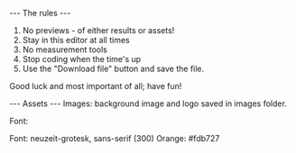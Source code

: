 
--- The rules ---
1) No previews - of either results or assets!
2) Stay in this editor at all times
3) No measurement tools
4) Stop coding when the time's up
5) Use the "Download file" button and save the file.

Good luck and most important of all; have fun!

--- Assets ---
Images:
background image and logo saved in images folder.

Font:
<link rel="stylesheet" href="https://use.typekit.net/nfk8wgz.css">
Font: neuzeit-grotesk, sans-serif (300)
Orange: #fdb727

